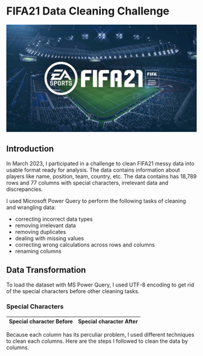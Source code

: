 # FIFA21 Data Cleaning Challenge

![alt text](https://github.com/abdulsharun/FIFA21-Data-Cleaning-Challenge/blob/main/FIFA21-LOGO-1080x609.jpg)

## Introduction

In March 2023, I participated in a challenge to clean FIFA21 messy data into usable format ready for analysis. The data contains information about players like name, position, team, country, etc. The data contains has 18,789 rows and 77 columns with special characters, irrelevant data and discrepancies. 

I used Microsoft Power Query to perform the following tasks of cleaning and wrangling data:

- correcting incorrect data types
- removing irrelevant data
- removing duplicates
- dealing with missing values
- correcting wrong calculations across rows and columns
- renaming columns

## Data Transformation
To load the dataset with MS Power Query, I used UTF-8 encoding to get rid of the special characters before other cleaning tasks.

### Special Characters
   |Special character Before  | Special character After                           |                                 
  ---------------------------:|:-----------------------------------
Because each column has its perculiar problem, I used different techniques to clean each columns.
Here are the steps I followed to clean the data by columns.


